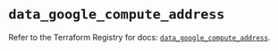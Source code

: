 # `data_google_compute_address`

Refer to the Terraform Registry for docs: [`data_google_compute_address`](https://registry.terraform.io/providers/hashicorp/google/6.18.1/docs/data-sources/compute_address).
